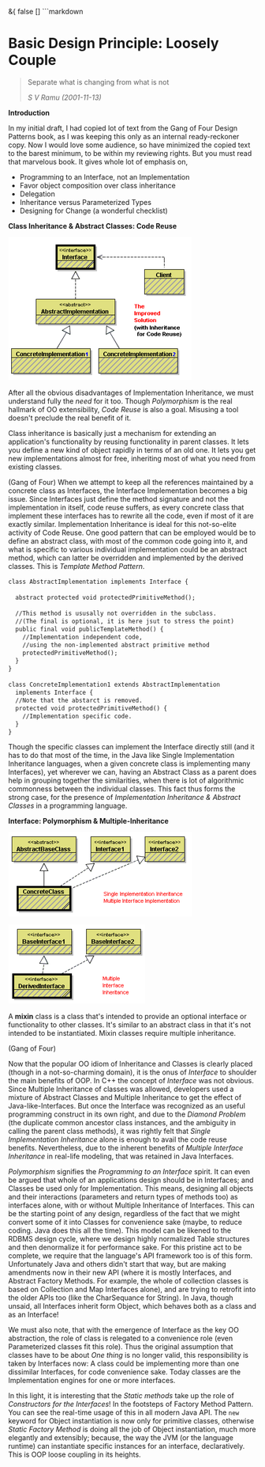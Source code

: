 &{<nil> false <nil> <nil> [] <nil> <nil> <nil> <nil> ```markdown
# Basic Design Principle: Loosely Couple

> Separate what is changing from what is not
>
> *S V Ramu (2001-11-13)*

**Introduction**

In my initial draft, I had copied lot of text from the Gang of Four Design Patterns book, as I was keeping this only as an internal ready-reckoner copy. Now I would love some audience, so have minimized the copied text to the barest minimum, to be within my reviewing rights. But you must read that marvelous book. It gives whole lot of emphasis on,

*   Programming to an Interface, not an Implementation
*   Favor object composition over class inheritance
*   Delegation
*   Inheritance versus Parameterized Types
*   Designing for Change (a wonderful checklist)

**Class Inheritance &amp; Abstract Classes: Code Reuse**

![](/assets/images/Basic%20Design%20Principle%20Loosely%20Couple/f4c8a4accb2bac2c0f31e9a93818cc6b.jpg)

After all the obvious disadvantages of Implementation Inheritance, we must understand fully the *need* for it too. Though *Polymorphism* is the real hallmark of OO extensibility, *Code Reuse* is also a goal. Misusing a tool doesn't preclude the real benefit of it.

Class inheritance is basically just a mechanism for extending an application's functionality by reusing functionality in parent classes. It lets you define a new kind of object rapidly in terms of an old one. It lets you get new implementations almost for free, inheriting most of what you need from existing classes.

(Gang of Four) When we attempt to keep all the references maintained by a concrete class as Interfaces, the Interface Implementation becomes a big issue. Since Interfaces just define the method signature and not the implementation in itself, code reuse suffers, as every concrete class that implement these interfaces has to rewrite all the code, even if most of it are exactly similar. Implementation Inheritance is ideal for this not-so-elite activity of Code Reuse. One good pattern that can be employed would be to define an abstract class, with most of the common code going into it, and what is specific to various individual implementation could be an abstract method, which can latter be overridden and implemented by the derived classes. This is *Template Method Pattern*.

```
class AbstractImplementation implements Interface {

  abstract protected void protectedPrimitiveMethod();

  //This method is ususally not overridden in the subclass.
  //(The final is optional, it is here jsut to stress the point)
  public final void publicTemplateMethod() {
    //Implementation independent code,
    //using the non-implemented abstract primitive method
    protectedPrimitiveMethod();
  }
}

class ConcreteImplementation1 extends AbstractImplementation
  implements Interface {
  //Note that the abstarct is removed.
  protected void protectedPrimitiveMethod() {
    //Implementation specific code.
  }
}
```

Though the specific classes can implement the Interface directly still (and it has to do that most of the time, in the Java like Single Implementation Inheritance languages, when a given concrete class is implementing many Interfaces), yet wherever we can, having an Abstract Class as a parent does help in grouping together the similarities, when there is lot of algorithmic commonness between the individual classes. This fact thus forms the strong case, for the presence of *Implementation Inheritance &amp; Abstract Classes* in a programming language.

**Interface: Polymorphism &amp; Multiple-Inheritance**

![](/assets/images/Basic%20Design%20Principle%20Loosely%20Couple/effec771955664196801820c776e455f.jpg)

![](/assets/images/Basic%20Design%20Principle%20Loosely%20Couple/9c3dfb37fa03a0f8ca28e8746138d8d3.jpg)

A **mixin** class is a class that's intended to provide an optional interface or functionality to other classes. It's similar to an abstract class in that it's not intended to be instantiated. Mixin classes require multiple inheritance.

(Gang of Four)

Now that the popular OO idiom of Inheritance and Classes is clearly placed (though in a not-so-charming domain), it is the onus of *Interface* to shoulder the main benefits of OOP. In C++ the concept of *Interface* was not obvious. Since Multiple Inheritance of classes was allowed, developers used a mixture of Abstract Classes and Multiple Inheritance to get the effect of Java-like-Interfaces. But once the Interface was recognized as an useful programming construct in its own right, and due to the *Diamond Problem* (the duplicate common ancestor class instances, and the ambiguity in calling the parent class methods), it was rightly felt that *Single Implementation Inheritance* alone is enough to avail the code reuse benefits. Nevertheless, due to the inherent benefits of *Multiple Interface Inheritance* in real-life modeling, that was retained in Java Interfaces.

*Polymorphism* signifies the *Programming to an Interface* spirit. It can even be argued that whole of an applications design should be in Interfaces; and Classes be used only for Implementation. This means, designing all objects and their interactions (parameters and return types of methods too) as interfaces alone, with or without Multiple Inheritance of Interfaces. This can be the starting point of any design, regardless of the fact that we might convert some of it into Classes for convenience sake (maybe, to reduce coding. Java does this all the time). This model can be likened to the RDBMS design cycle, where we design highly normalized Table structures and then denormalize it for performance sake. For this pristine act to be complete, we require that the language's API framework too is of this form. Unfortunately Java and others didn't start that way, but are making amendments now in their new API (where it is mostly Interfaces, and Abstract Factory Methods. For example, the whole of collection classes is based on Collection and Map Interfaces alone), and are trying to retrofit into the older APIs too (like the CharSequance for String). In Java, though unsaid, all Interfaces inherit form Object, which behaves both as a class and as an Interface!

We must also note, that with the emergence of Interface as the key OO abstraction, the role of class is relegated to a convenience role (even Parameterized classes fit this role). Thus the original assumption that classes have to be about *One thing* is no longer valid, this responsibility is taken by Interfaces now: A class could be implementing more than one dissimilar Interfaces, for code convenience sake. Today classes are the Implementation engines for one or more interfaces.

In this light, it is interesting that the *Static methods* take up the role of *Constructors for the Interfaces*! In the footsteps of Factory Method Pattern. You can see the real-time usage of this in all modern Java API. The `new` keyword for Object instantiation is now only for primitive classes, otherwise *Static Factory Method* is doing all the job of Object instantiation, much more elegantly and extensibly; because, the way the JVM (or the language runtime) can instantiate specific instances for an interface, declaratively. This is OOP loose coupling in its heights.
```}
